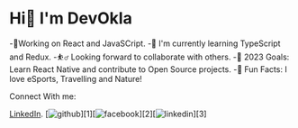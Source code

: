 # Hi👋 I'm DevOkla

-💯Working on React and JavaSCript.
-🌱 I'm currently learning TypeScript and Redux.
-⛹️‍♂️	Looking forward to collaborate with others.
-🥅 2023 Goals: Learn React Native and contribute to Open Source projects.
-💫 Fun Facts: I love eSports, Travelling and Nature! 

Connect With me: 

[LinkedIn](https://www.linkedin.com/in/maamoun-okla-283120235/).
[![github](https://cloud.githubusercontent.com/assets/17016297/18839843/0e06a67a-83d2-11e6-993a-b35a182500e0.png)][1][![facebook](https://cloud.githubusercontent.com/assets/17016297/18839836/0a06deb4-83d2-11e6-8078-1d0974af0f63.png)][2][![linkedin](https://cloud.githubusercontent.com/assets/17016297/18839848/0fc7e74e-83d2-11e6-8c6a-277fc9d6e067.png)][3]
